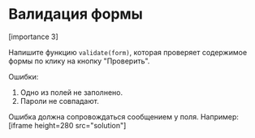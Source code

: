 # Валидация формы

[importance 3]

Напишите функцию `validate(form)`, которая проверяет содержимое формы по клику на кнопку "Проверить".
 
Ошибки:
<ol>
<li>Одно из полей не заполнено.</li>
<li>Пароли не совпадают.</li>
</ol>

Ошибка должна сопровождаться сообщением у поля. Например:
[iframe height=280 src="solution"]

 

